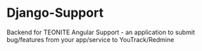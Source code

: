 Django-Support
==============

Backend for TEONITE Angular Support - an application to submit bug/features from your app/service to YouTrack/Redmine
